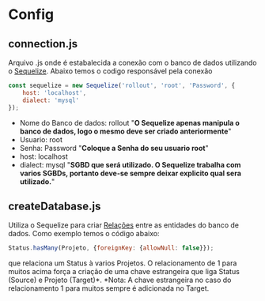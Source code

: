 # Config

## connection.js

Arquivo .js onde é estabalecida a conexão com o banco de dados utilizando o [Sequelize](https://sequelize.org/v5/manual/getting-started.html). Abaixo temos o codigo responsável pela conexão 

```JavaScript
const sequelize = new Sequelize('rollout', 'root', 'Password', {
    host: 'localhost',
    dialect: 'mysql'
});
```

* Nome do Banco de dados: rollout "**O Sequelize apenas manipula o banco de dados, logo o mesmo deve ser criado anteriormente**"
* Usuario: root
* Senha: Password "**Coloque a Senha do seu usuario root**"
* host: localhost
* dialect: mysql "**SGBD que será utilizado. O Sequelize trabalha com varios SGBDs, portanto deve-se sempre deixar explicito qual sera utilizado.**" 

## createDatabase.js

Utiliza o Sequelize para criar [Relações](https://sequelize.org/v5/manual/associations.html) entre as entidades do banco de dados. Como exemplo temos o código abaixo:

```JavaScript
Status.hasMany(Projeto, {foreignKey: {allowNull: false}});
```
que relaciona um Status à varios Projetos. O relacionamento de 1 para muitos acima força a criação de uma chave estrangeira que liga Status (Source) e Projeto (Target)*. 
*Nota: A chave estrangeira no caso do relacionamento 1 para muitos sempre é adicionada no Target.